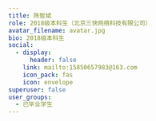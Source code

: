 ```yaml
---
title: 陈智斌
role: 2018级本科生（北京三快网络科技有限公司）
avatar_filename: avatar.jpg
bio: 2018级本科生
social:
  - display:
      header: false
    link: mailto:15850657983@163.com
    icon_pack: fas
    icon: envelope
superuser: false
user_groups:
  - 已毕业学生
---
```

